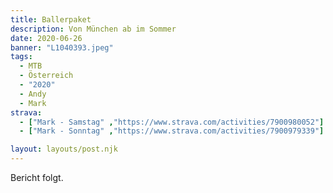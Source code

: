 ```yaml
---
title: Ballerpaket
description: Von München ab im Sommer
date: 2020-06-26
banner: "L1040393.jpeg"
tags:
  - MTB
  - Österreich
  - "2020"
  - Andy
  - Mark
strava:
  - ["Mark - Samstag" ,"https://www.strava.com/activities/7900980052"]
  - ["Mark - Sonntag" ,"https://www.strava.com/activities/7900979339"]

layout: layouts/post.njk
---
```


Bericht folgt.